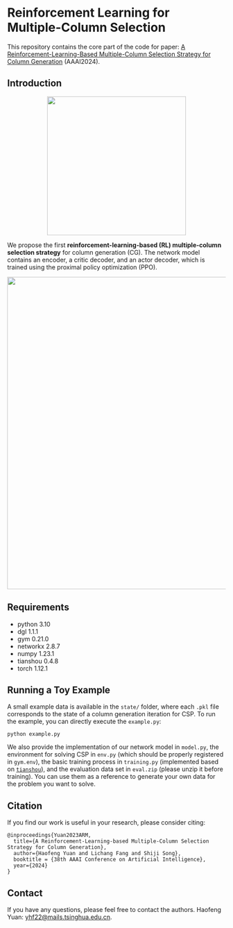 # Reinforcement Learning for Multiple-Column Selection

This repository contains the core part of the code for paper: [A Reinforcement-Learning-Based Multiple-Column Selection Strategy for Column Generation](https://arxiv.org/abs/2312.14213) (AAAI2024).

## Introduction

<p align="center">
    <img src="fig/column_generation.png" width= "320">
</p>


We propose the first **reinforcement-learning-based (RL) multiple-column selection strategy** for column generation (CG). The network model contains an encoder, a critic decoder, and an actor decoder, which is trained using the proximal policy optimization (PPO).

<p align="center">
    <img src="fig/neural_network.png" width= "720">
</p>


## Requirements

- python 3.10
- dgl 1.1.1
- gym 0.21.0
- networkx 2.8.7
- numpy 1.23.1
- tianshou 0.4.8
- torch 1.12.1

## Running a Toy Example

A small example data is available in the `state/` folder, where each `.pkl` file corresponds to the state of a column generation iteration for CSP. To run the example, you can directly execute the `example.py`:

```
python example.py
```

We also provide the implementation of our network model in `model.py`, the environment for solving CSP in `env.py` (which should be properly registered in `gym.env`), the basic training process in `training.py` (implemented based on [`tianshou`](https://tianshou.readthedocs.io/en/stable/)), and the evaluation data set in `eval.zip` (please unzip it before training). You can use them as a reference to generate your own data for the problem you want to solve.

## Citation

If you find our work is useful in your research, please consider citing:

```
@inproceedings{Yuan2023ARM,
  title={A Reinforcement-Learning-based Multiple-Column Selection Strategy for Column Generation},
  author={Haofeng Yuan and Lichang Fang and Shiji Song},
  booktitle = {38th AAAI Conference on Artificial Intelligence},
  year={2024}
}
```

## Contact
If you have any questions, please feel free to contact the authors. Haofeng Yuan: yhf22@mails.tsinghua.edu.cn.
